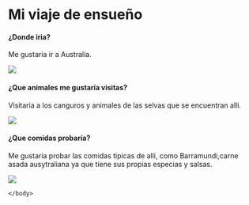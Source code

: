 <!DOCTYPE HTML>
<html>
    <head>
        <title>Challenge: A picture-perfect trip</title>
        <meta charset="utf-8">
    </head>
    <body>
        <h1>Mi viaje de ensueño</h1>
        <h4>¿Donde iria?</h4>
        <p>Me gustaria ir a Australia.</p>
		 <img src="d:\usuarios\SMR_1\Documents\aplicaciones web\AUSTRALIA.jpg"</img>
        <h4>¿Que animales me gustaría visitas?</h4>
        <p>Visitaria a los canguros y animales de las selvas que se encuentran alli.</p>
		<img src="OIP.jfif">
        <h4>¿Que comidas probaría?</h4>
        <p>Me gustaria probar las comidas tipicas de allí, como Barramundi,carne asada ausytraliana ya que tiene sus propias especias y salsas.</p>
        <img src="https://youtooproject.com/wp-content/uploads/2021/02/quick-easy-lamingtons1.jpg"</img>
        
        
        
        
    </body>
</html>
